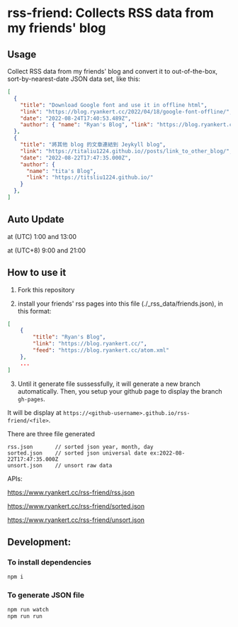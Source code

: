 # rss-friend: Collects RSS data from my friends' blog

## Usage

Collect RSS data from my friends' blog and convert it to out-of-the-box, sort-by-nearest-date JSON data set, like this:

```json
[
  {
    "title": "Download Google font and use it in offline html",
    "link": "https://blog.ryankert.cc/2022/04/18/google-font-offline/",
    "date": "2022-08-24T17:40:53.489Z",
    "author": { "name": "Ryan's Blog", "link": "https://blog.ryankert.cc/" }
  },
  {
    "title": "將其他 blog 的文章連結到 Jeykyll blog",
    "link": "https://titaliu1224.github.io//posts/link_to_other_blog/",
    "date": "2022-08-22T17:47:35.000Z",
    "author": {
      "name": "tita's Blog",
      "link": "https://titsliu1224.github.io/"
    }
  },
]
```

## Auto Update

at (UTC) 1:00 and 13:00

at (UTC+8) 9:00 and 21:00

## How to use it

1. Fork this repository

2. install your friends' rss pages into this file (./_rss_data/friends.json), in this format:

```json
[
    {
        "title": "Ryan's Blog",
        "link": "https://blog.ryankert.cc/",
        "feed": "https://blog.ryankert.cc/atom.xml"
    },
    ...
]
```

3. Until it generate file sussessfully, it will generate a new branch automatically. Then, you setup your github page to display the branch `gh-pages`.

It will be display at `https://<github-username>.github.io/rss-friend/<file>`.

There are three file generated

```
rss.json       // sorted json year, month, day
sorted.json    // sorted json universal date ex:2022-08-22T17:47:35.000Z
unsort.json    // unsort raw data
```

APIs:

https://www.ryankert.cc/rss-friend/rss.json

https://www.ryankert.cc/rss-friend/sorted.json

https://www.ryankert.cc/rss-friend/unsort.json


## Development:

### To install dependencies

```zsh
npm i
```

### To generate JSON file

```zsh
npm run watch
npm run run
```
